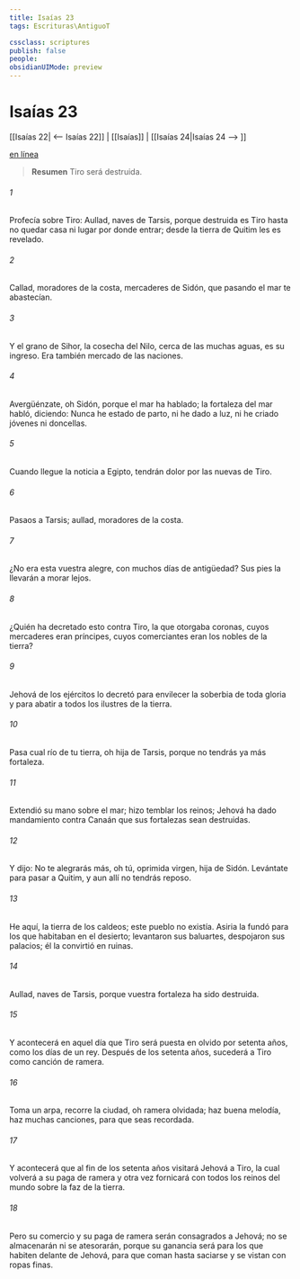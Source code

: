 ```yaml
---
title: Isaías 23
tags: Escrituras\AntiguoT

cssclass: scriptures
publish: false
people:
obsidianUIMode: preview
---
```


# Isaías 23
[[Isaías 22| <-- Isaías 22]] | [[Isaías]] | [[Isaías 24|Isaías 24 --> ]]

[en línea](https://churchofjesuschrist.org/study/scriptures/ot/isa/23?lang=spa)

> __Resumen__
Tiro será destruida.

###### 1 
Profecía sobre Tiro: Aullad, naves de Tarsis, porque destruida es Tiro hasta no quedar casa ni lugar por donde entrar; desde la tierra de Quitim les es revelado.

###### 2 
Callad, moradores de la costa, mercaderes de Sidón, que pasando el mar te abastecían.

###### 3 
Y el grano de Sihor, la cosecha del Nilo, cerca de las muchas aguas, es su ingreso. Era también mercado de las naciones.

###### 4 
Avergüénzate, oh Sidón, porque el mar ha hablado; la fortaleza del mar habló, diciendo: Nunca he estado de parto, ni he dado a luz, ni he criado jóvenes ni doncellas.

###### 5 
Cuando llegue la noticia a Egipto, tendrán dolor por las nuevas de Tiro.

###### 6 
Pasaos a Tarsis; aullad, moradores de la costa.

###### 7 
¿No era esta vuestra  alegre, con muchos días de antigüedad? Sus pies la llevarán a morar lejos.

###### 8 
¿Quién ha decretado esto contra Tiro, la que otorgaba coronas, cuyos mercaderes eran príncipes, cuyos comerciantes eran los nobles de la tierra?

###### 9 
Jehová de los ejércitos lo decretó para envilecer la soberbia de toda gloria y para abatir a todos los ilustres de la tierra.

###### 10 
Pasa cual río de tu tierra, oh hija de Tarsis, porque no tendrás ya más fortaleza.

###### 11 
Extendió su mano sobre el mar; hizo temblar los reinos; Jehová ha dado mandamiento contra Canaán que sus fortalezas sean destruidas.

###### 12 
Y dijo: No te alegrarás más, oh tú, oprimida virgen, hija de Sidón. Levántate para pasar a Quitim, y aun allí no tendrás reposo.

###### 13 
He aquí, la tierra de los caldeos; este pueblo no existía. Asiria la fundó para los que habitaban en el desierto; levantaron sus baluartes, despojaron sus palacios; él la convirtió en ruinas.

###### 14 
Aullad, naves de Tarsis, porque vuestra fortaleza ha sido destruida.

###### 15 
Y acontecerá en aquel día que Tiro será puesta en olvido por setenta años, como los días de un rey. Después de los setenta años, sucederá a Tiro como canción de ramera.

###### 16 
Toma un arpa, recorre la ciudad, oh ramera olvidada; haz buena melodía, haz muchas canciones, para que seas recordada.

###### 17 
Y acontecerá que al fin de los setenta años visitará Jehová a Tiro, la cual volverá a su paga de ramera y otra vez fornicará con todos los reinos del mundo sobre la faz de la tierra.

###### 18 
Pero su comercio y su paga de ramera serán consagrados a Jehová; no se almacenarán ni se atesorarán, porque su ganancia será para los que habiten delante de Jehová, para que coman hasta saciarse y se vistan con ropas finas.

